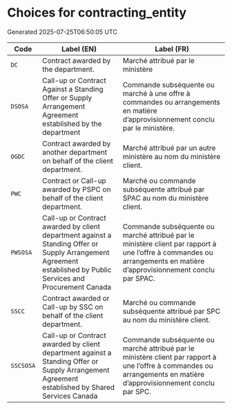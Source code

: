 # Choices for contracting_entity

Generated 2025-07-25T06:50:05 UTC

| Code | Label (EN) | Label (FR) |
|------|------------|------------|
| `DC` | Contract awarded by the department. | Marché attribué par le ministère |
| `DSOSA` | Call-up or Contract Against a Standing Offer or Supply Arrangement Agreement established by the department | Commande subséquente ou marché à une offre à commandes ou arrangements en matière d’approvisionnement conclu par le ministère. |
| `OGDC` | Contract awarded by another department on behalf of the client department. | Marché attribué par un autre ministère au nom du ministère client. |
| `PWC` | Contract or Call-up awarded by PSPC on behalf of the client department. | Marché ou commande subséquente attribué par SPAC au nom du ministère client. |
| `PWSOSA` | Call-up or Contract awarded by client department against a Standing Offer or Supply Arrangement Agreement established by Public Services and Procurement Canada | Commande subséquente ou marché attribué par le ministère client par rapport à une l’offre à commandes ou arrangements en matière d’approvisionnement conclu par SPAC. |
| `SSCC` | Contract awarded or Call-up by SSC on behalf of the client department. | Marché ou commande subséquente attribué par SPC au nom du ministère client. |
| `SSCSOSA` | Call-up or Contract awarded by client department against a Standing Offer or Supply Arrangement Agreement established by Shared Services Canada | Commande subséquente ou marché attribué par le ministère client par rapport à une l’offre à commandes ou arrangements en matière d’approvisionnement conclu par SPC. |
